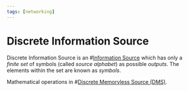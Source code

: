 ```yaml
---
tags: [networking]
---
```


# Discrete Information Source

Discrete Information Source is an #[Information Source](202210042215.md) which
has only a *finite set* of symbols (called *source alphabet*) as possible
*outputs*. The elements within the set are known as *symbols*.

Mathematical operations in #[Discrete Memoryless Source (DMS)](202209291056.md).
